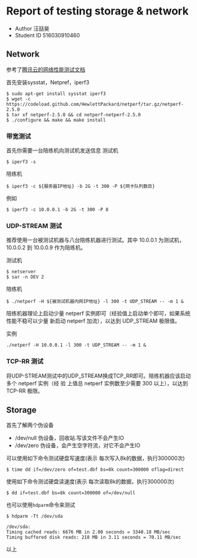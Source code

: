 # Report of testing storage & network
- Author 汪喆昊
- Student ID 516030910460

## Network
参考了[腾讯云的网络性能测试文档](https://cloud.tencent.com/document/product/213/11460)

首先安装sysstat，Netpref，iperf3
```shell
$ sudo apt-get install sysstat iperf3
$ wget -c https://codeload.github.com/HewlettPackard/netperf/tar.gz/netperf-2.5.0
$ tar xf netperf-2.5.0 && cd netperf-netperf-2.5.0
$ ./configure && make && make install
```
### 带宽测试
首先你需要一台陪练机向测试机发送信息
测试机
```shell
$ iperf3 -s
```
陪练机
```shell
$ iperf3 -c ${服务器IP地址} -b 2G -t 300 -P ${网卡队列数目}
```
例如

    $ iperf3 -c 10.0.0.1 -b 2G -t 300 -P 8

### UDP-STREAM 测试
推荐使用一台被测试机器与八台陪练机器进行测试。其中 10.0.0.1 为测试机，10.0.0.2 到 10.0.0.9 作为陪练机。

测试机
```shell
$ netserver
$ sar -n DEV 2
```
陪练机
```shell
$ ./netperf -H ${被测试机器内网IP地址} -l 300 -t UDP_STREAM -- -m 1 &
```
陪练机器理论上启动少量 netperf 实例即可（经验值上启动单个即可，如果系统性能不稳可以少量
新启动 netperf 加流），以达到 UDP_STREAM 极限值。

实例

    ./netperf -H 10.0.0.1 -l 300 -t UDP_STREAM -- -m 1 &

### TCP-RR 测试
将UDP-STREAM测试中的UDP_STREAM换成TCP_RR即可。陪练机器应该启动多个 netperf 实例（经
验
上值总 netperf 实例数至少需要 300 以上），以达到 TCP-RR 极限。

## Storage
首先了解两个伪设备
- /dev/null 伪设备，回收站.写该文件不会产生IO
- /dev/zero 伪设备，会产生空字符流，对它不会产生IO

可以使用如下命令测试硬盘写速度(表示 每次写入8k的数据，执行300000次)
```shell
$ time dd if=/dev/zero of=test.dbf bs=8k count=300000 oflag=direct
```
使用如下命令测试硬盘读速度(表示 每次读取8k的数据，执行300000次)
```shell
$ dd if=test.dbf bs=8k count=300000 of=/dev/null
```
也可以使用`hdparm`命令来测试
```shell
$ hdparm -Tt /dev/sda

/dev/sda:
Timing cached reads: 6676 MB in 2.00 seconds = 3340.18 MB/sec
Timing buffered disk reads: 218 MB in 3.11 seconds = 70.11 MB/sec
```

以上